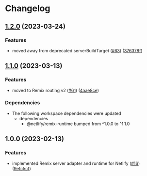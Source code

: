 # Changelog

## [1.2.0](https://github.com/netlify/remix-compute/compare/remix-edge-adapter-v1.1.0...remix-edge-adapter-v1.2.0) (2023-03-24)


### Features

* moved away from deprecated serverBuildTarget ([#63](https://github.com/netlify/remix-compute/issues/63)) ([376378f](https://github.com/netlify/remix-compute/commit/376378f4d4fc8b51ad22a71cb7526ad3f3b23633))

## [1.1.0](https://github.com/netlify/remix-compute/compare/remix-edge-adapter-v1.0.0...remix-edge-adapter-v1.1.0) (2023-03-13)


### Features

* moved to Remix routing v2 ([#61](https://github.com/netlify/remix-compute/issues/61)) ([4aae8ce](https://github.com/netlify/remix-compute/commit/4aae8cec20f604d6c306245d7b7645b65a36be4d))


### Dependencies

* The following workspace dependencies were updated
  * dependencies
    * @netlify/remix-runtime bumped from ^1.0.0 to ^1.1.0

## 1.0.0 (2023-02-13)


### Features

* implemented Remix server adapter and runtime for Netlify ([#16](https://github.com/netlify/remix-compute/issues/16)) ([9efc5cf](https://github.com/netlify/remix-compute/commit/9efc5cfe75b9bffb78b2af5ca9d8b3828cf3278f))
